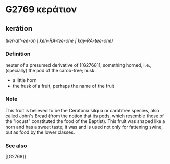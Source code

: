 # G2769 κεράτιον

## kerátion

_(ker-at'-ee-on | keh-RA-tee-one | kay-RA-tee-one)_

### Definition

neuter of a presumed derivative of [[G2768]]; something horned, i.e., (specially) the pod of the carob-tree; husk.

- a little horn
- the husk of a fruit, perhaps the name of the fruit

### Note

This fruit is believed to be the Ceratonia silqua or carobtree species, also called John's Bread (from the notion that its pods, which resemble those of the "locust" constituted the food of the Baptist). This fruit was shaped like a horn and has a sweet taste; it was and is used not only for fattening swine, but as food by the lower classes.

### See also

[[G2768]]

